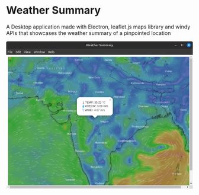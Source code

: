 # Weather Summary

A Desktop application made with Electron, leaflet.js maps library and windy APIs that showcases the weather summary of a pinpointed location

![alt text](img/s1.png "Weather Summary on Linux")
